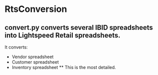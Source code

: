 # RtsConversion
## convert.py converts several IBID spreadsheets into Lightspeed Retail spreadsheets. 
It converts:
* Vendor spreadsheet
* Customer spreadsheet
* Inventory spreadsheet
** This is the most detailed.